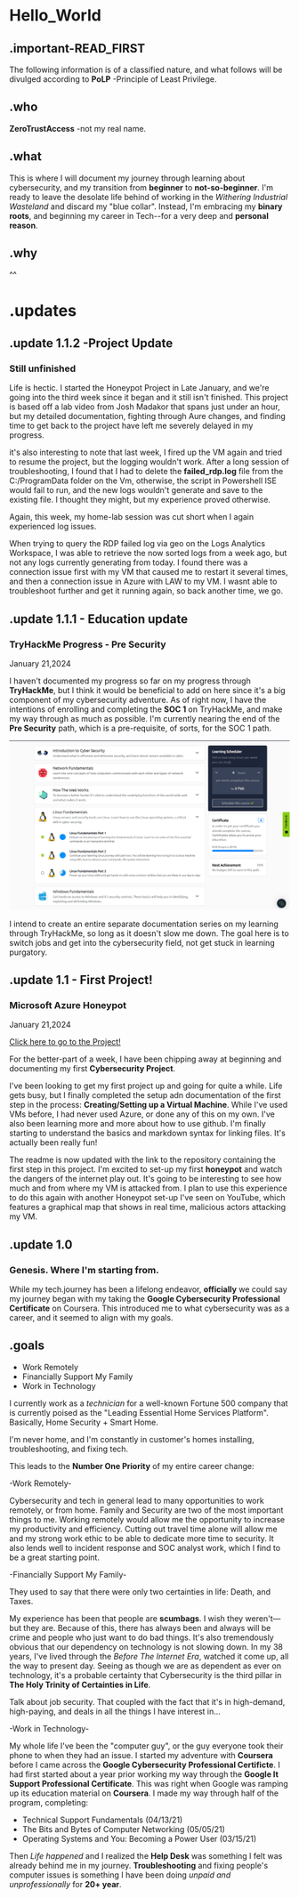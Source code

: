 # Hello_World

## .important-READ_FIRST
The following information is of a classified nature, and what follows will be divulged according to **PoLP** -Principle of Least Privilege.

## .who
**ZeroTrustAccess** -not my real name.

## .what
This is where I will document my journey through learning about cybersecurity, and my transition from **beginner** to **not-so-beginner**. I'm ready to leave the desolate life behind of working in the *Withering Industrial Wasteland* and discard my "blue collar". Instead, I'm embracing my **binary roots**, and beginning my career in Tech--for a very deep and **personal reason**.

## .why

^^

# .updates

## .update 1.1.2 -Project Update
### Still unfinished

Life is hectic. I started the Honeypot Project in Late January, and we're going into the third week since it began and it still isn't finished. This project is based off a lab video from Josh Madakor that spans just under an hour, but my detailed documentation, fighting through Aure changes, and finding time to get back to the project have left me severely delayed in my progress. 

it's also interesting to note that last week, I fired up the VM again and tried to resume the project, but the logging wouldn't work. After a long session of troubleshooting, I found that I had to delete the **failed_rdp.log** file from the C:/ProgramData folder on the Vm, otherwise, the script in Powershell ISE would fail to run, and the new logs wouldn't generate and save to the existing file. I thought they might, but my experience proved otherwise.

Again, this week, my home-lab session was cut short when I again experienced log issues.

When trying to query the RDP failed log via geo on the Logs Analytics Workspace, I was able to retrieve the now sorted logs from a week ago, but not any logs currently generating from today. I found there was a connection issue first with my VM that caused me to restart it several times, and then a connection issue in Azure with LAW to my VM. I wasnt able to troubleshoot further and get it running again, so back another time, we go. 

## .update 1.1.1 - **Education update**
### TryHackMe Progress - Pre Security
January 21,2024

I haven't documented my progress so far on my progress through **TryHackMe**, but I think it would be beneficial to add on here since it's a big component of my cybersecurity adventure. As of right now, I have the intentions of enrolling and completing the **SOC 1** on TryHackMe, and make my way through as much as possible. I'm currently nearing the end of the **Pre Security** path, which is a pre-requisite, of sorts, for the SOC 1 path.

![screenshot of current progress from tryhackme](https://github.com/ZeroTrustAccess/Cyber/blob/main/images/tryhackme1.png)

I intend to create an entire separate documentation series on my learning through TryHackMe, so long as it doesn't slow me down. The goal here is to switch jobs and get into the cybersecurity field, not get stuck in learning purgatory.


## .update 1.1 - **First Project!**
### Microsoft Azure Honeypot
January 21,2024

[Click here to go to the Project!](https://github.com/ZeroTrustAccess/Honeypot/blob/main/README.md)

For the better-part of a week, I have been chipping away at beginning and documenting my first **Cybersecurity Project**.

I've been looking to get my first project up and going for quite a while. Life gets busy, but I finally completed the setup adn documentation of the first step in the process: **Creating/Setting up a Virtual Machine**. While I've used VMs before, I had never used Azure, or done any of this on my own. I've also been learning more and more about how to use github. I'm finally starting to understand the basics and markdown syntax for linking files. It's actually been really fun!

The readme is now updated with the link to the repository containing the first step in this project. I'm excited to set-up my first **honeypot** and watch the dangers of the internet play out. It's going to be interesting to see how much and from where my VM is attacked from. I plan to use this experience to do this again with another Honeypot set-up I've seen on YouTube, which features a graphical map that shows in real time, malicious actors attacking my VM.

## .update 1.0
### Genesis. Where I'm starting from.

While my tech.journey has been a lifelong endeavor, **officially** we could say my journey began with my taking the **Google Cybersecurity Professional Certificate** on Coursera. This introduced me to what cybersecurity was as a career, and it seemed to align with my goals. 

## .goals

- Work Remotely
- Financially Support My Family
- Work in Technology


I currently work as a *technician* for a well-known Fortune 500 company that is currently poised as the "Leading Essential Home Services Platform". Basically, Home Security + Smart Home.

I'm never home, and I'm constantly in customer's homes installing, troubleshooting, and fixing tech.

This leads to the **Number One Priority** of my entire career change:

-Work Remotely-

Cybersecurity and tech in general lead to many opportunities to work remotely, or from home. Family and Security are two of the most important things to me. Working remotely would allow me the opportunity to increase my productivity and efficiency. Cutting out travel time alone will allow me and my strong work ethic to be able to dedicate more time to security. It also lends well to incident response and SOC analyst work, which I find to be a great starting point. 

-Financially Support My Family-

They used to say that there were only two certainties in life: Death, and Taxes.

My experience has been that people are **scumbags**. I wish they weren't—but they are. Because of this, there has always been and always will be crime and people who just want to do bad things. It's also tremendously obvious that our dependency on technology is not slowing down. In my 38 years, I've lived through the *Before The Internet Era*, watched it come up, all the way to present day. Seeing as though we are as dependent as ever on technology, it's a probable certainty that Cybersecurity is the third pillar in **The Holy Trinity of Certainties in Life**.

Talk about job security. That coupled with the fact that it's in high-demand, high-paying, and deals in all the things I have interest in... 

-Work in Technology-

My whole life I've been the "computer guy", or the guy everyone took their phone to when they had an issue. I started my adventure with **Coursera** before I came across the **Google Cybersecurity Professional Certificte**. I had first started about a year prior working my way through the **Google It Support Professional Certificate**. This was right when Google was ramping up its education material on **Coursera**. I made my way through half of the program, completing:
- Technical Support Fundamentals (04/13/21)
- The Bits and Bytes of Computer Networking (05/05/21)
- Operating Systems and You: Becoming a Power User (03/15/21)

Then *Life happened* and I realized the **Help Desk** was something I felt was already behind me in my journey. **Troubleshooting** and fixing people's computer issues is something I have been doing *unpaid and unprofessionally* for **20+ year**.

